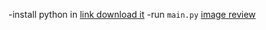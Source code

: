 -install python in [link download it](https://www.python.org/downloads/)
-run ``main.py``
[image review](https://github.com/annguyen2k8/Snake-py/assets/126752953/1d307e8e-9784-4e4d-beab-626105afdbcd)
